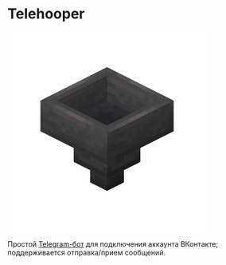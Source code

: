 # Telehooper

![Telehooper Logo](https://github.com/Zensonaton/Telehooper/blob/49576ac54c9fdb9b59c623bd1db27eed1931a191/logo.png)

Простой [Telegram-бот](t.me/telehooper_bot) для подключения аккаунта ВКонтакте; поддерживается отправка/прием сообщений.
